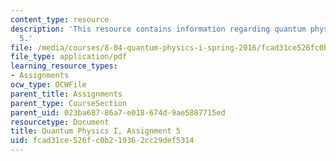 ```yaml
---
content_type: resource
description: 'This resource contains information regarding quantum physics: Assignment
  5.'
file: /media/courses/8-04-quantum-physics-i-spring-2016/fcad31ce526fc0b219362cc29def5314_MIT8_04S16_ps5_2016.pdf
file_type: application/pdf
learning_resource_types:
- Assignments
ocw_type: OCWFile
parent_title: Assignments
parent_type: CourseSection
parent_uid: 023ba687-86a7-e018-674d-9ae5887715ed
resourcetype: Document
title: Quantum Physics I, Assignment 5
uid: fcad31ce-526f-c0b2-1936-2cc29def5314
---
```

